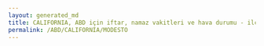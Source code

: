 ```yaml
---
layout: generated_md
title: CALIFORNIA, ABD için iftar, namaz vakitleri ve hava durumu - ilçe/eyalet seç
permalink: /ABD/CALIFORNIA/MODESTO
---
```


<script type="text/javascript">
  var country = ABD;
  var city = CALIFORNIA;
  var state = MODESTO;
  var lat = 72;
  var lon = 21;
</script>
